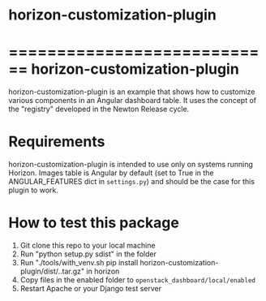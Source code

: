 # horizon-customization-plugin

============================
horizon-customization-plugin
============================

horizon-customization-plugin is an example that shows how to customize various
components in an Angular dashboard table. It uses the concept of the "registry" developed
in the Newton Release cycle.


Requirements
============

horizon-customization-plugin is intended to use only on systems running Horizon.
Images table is Angular by default (set to True in the ANGULAR_FEATURES dict in ``settings.py``)
and should be the case for this plugin to work.


How to test this package
========================

1. Git clone this repo to your local machine
2. Run "python setup.py sdist" in the folder
3. Run "./tools/with_venv.sh pip install horizon-customization-plugin/dist/..tar.gz" in horizon
4. Copy files in the enabled folder to ``openstack_dashboard/local/enabled``
5. Restart Apache or your Django test server
